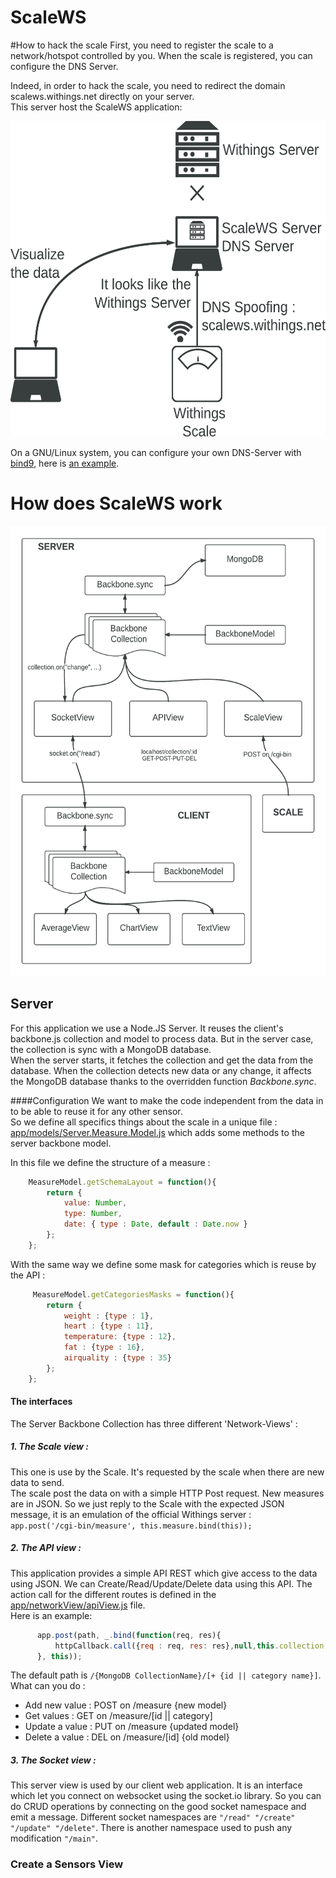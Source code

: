 ScaleWS
=======
#How to hack the scale
First, you need to register the scale to a network/hotspot controlled by you. When the scale is registered, you can configure the DNS Server.

Indeed, in order to hack the scale, you need to redirect the domain scalews.withings.net directly on your server.<br/>
This server host the ScaleWS application:

<img src="https://raw.githubusercontent.com/Fedonono/ScaleWS/master/doc/scalews_dns_schema.png" width="562" height="505"/>

On a GNU/Linux system, you can configure your own DNS-Server with [bind9](https://wiki.debian.org/Bind9), here is [an example](https://raw.githubusercontent.com/Fedonono/ScaleWS/master/doc/resources/example_dns_config.zip).

# How does ScaleWS work

<img src="https://raw.githubusercontent.com/Fedonono/ScaleWS/master/doc/scalews_archi.png" width="550" height="720"/>

## Server

For this application we use a Node.JS Server. It reuses the client's backbone.js collection and model to process data. But in the server case, the collection is sync with a MongoDB database.<br/>
When the server starts, it fetches the collection and get the data from the database. When the collection detects new data or any change, it affects the MongoDB database thanks to the overridden function <i>Backbone.sync</i>.

####Configuration
We want to make the code independent from the data in to be able to reuse it for any other sensor.<br/>
So we define all specifics things about the scale in a unique file : [app/models/Server.Measure.Model.js](https://github.com/Fedonono/ScaleWS/blob/master/app/models/Server.Measure.Model.js) which adds some methods to the server backbone model.

In this file we define the structure of a measure :
```js
    MeasureModel.getSchemaLayout = function(){
        return {
            value: Number,
            type: Number,
            date: { type : Date, default : Date.now }
        };
    };
```
With the same way we define some mask for categories which is reuse by the API :
```js
     MeasureModel.getCategoriesMasks = function(){
        return {
            weight : {type : 1},
            heart : {type : 11},
            temperature: {type : 12},
            fat : {type : 16},
            airquality : {type : 35}
        };
    };
```

#### The interfaces
The Server Backbone Collection has three different 'Network-Views' :

##### 1. The Scale view :
This one is use by the Scale. It's requested by the scale when there are new data to send.<br/>
The scale post the data on with a simple HTTP Post request. New measures are in JSON. So we just reply to the Scale with the expected JSON message, it is an emulation of the official Withings server :<br/>
`app.post('/cgi-bin/measure', this.measure.bind(this));`

##### 2. The API view :
This application provides a simple API REST which give access to the data using JSON. We can Create/Read/Update/Delete data using this API. The action call for the different routes is defined in the [app/networkView/apiView.js](https://github.com/Fedonono/ScaleWS/blob/master/app/networkView/apiView.js) file.<br/>
Here is an example:
```js
      app.post(path, _.bind(function(req, res){
          httpCallback.call({req : req, res: res},null,this.collection.create(req.body));
      }, this));
```
The default path is `/{MongoDB CollectionName}/[+ {id || category name}]`.<br/>
What can you do :

- Add new value : POST on /measure {new model}<br/>
- Get values : GET on /measure/[id || category]<br/>
- Update a value : PUT on /measure {updated model}<br/>
- Delete a value : DEL on /measure/[id] {old model}

##### 3. The Socket view :
This server view is used by our client web application. It is an interface which let you connect on websocket using the socket.io library. So you can do CRUD operations by connecting on the good socket namespace and emit a message. Different socket namespaces are `"/read" "/create" "/update" "/delete"`.
There is another namespace used to push any modification `"/main"`.

### Create a Sensors View

